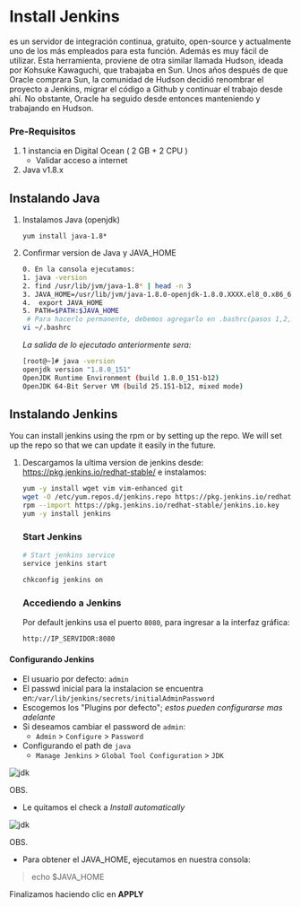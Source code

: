 # Install Jenkins
es un servidor de integración continua, gratuito, open-source y actualmente uno de los más empleados para esta función. Además es muy fácil de utilizar.
Esta herramienta, proviene de otra similar llamada Hudson, ideada por Kohsuke Kawaguchi, que trabajaba en Sun. Unos años después de que Oracle comprara Sun, la comunidad de Hudson decidió renombrar el proyecto a Jenkins, migrar el código a Github y continuar el trabajo desde ahí. No obstante, Oracle ha seguido desde entonces manteniendo y trabajando en Hudson.

### Pre-Requisitos
1. 1 instancia en Digital Ocean ( 2 GB + 2 CPU )
   - Validar acceso a internet
1. Java v1.8.x 

## Instalando Java
1. Instalamos Java (openjdk)
   ```
   yum install java-1.8*
   ```

1. Confirmar version de Java y JAVA_HOME
   ```sh
   0. En la consola ejecutamos:
   1. java -version
   2. find /usr/lib/jvm/java-1.8* | head -n 3
   3. JAVA_HOME=/usr/lib/jvm/java-1.8.0-openjdk-1.8.0.XXXX.el8_0.x86_64
   4.  export JAVA_HOME
   5. PATH=$PATH:$JAVA_HOME
    # Para hacerlo permanente, debemos agregarlo en .bashrc(pasos 1,2,3,4,5) para un usuario determinado, ejm. root, sysadmin, etc
   vi ~/.bashrc
   ```
   _La salida de lo ejecutado anteriormente sera:_
    ```sh
   [root@~]# java -version
   openjdk version "1.8.0_151"
   OpenJDK Runtime Environment (build 1.8.0_151-b12)
   OpenJDK 64-Bit Server VM (build 25.151-b12, mixed mode)
   ```

## Instalando Jenkins
 You can install jenkins using the rpm or by setting up the repo. We will set up the repo so that we can update it easily in the future.
1. Descargamos la ultima version de jenkins desde: https://pkg.jenkins.io/redhat-stable/   e instalamos:
   ```sh
   yum -y install wget vim vim-enhanced git
   wget -O /etc/yum.repos.d/jenkins.repo https://pkg.jenkins.io/redhat-stable/jenkins.repo
   rpm --import https://pkg.jenkins.io/redhat-stable/jenkins.io.key
   yum -y install jenkins
   ```

   ### Start Jenkins
   ```sh
   # Start jenkins service
   service jenkins start

   chkconfig jenkins on
   ```

   ### Accediendo a Jenkins
   Por default jenkins usa el puerto `8080`, para ingresar a la interfaz gráfica:
   ```sh
   http://IP_SERVIDOR:8080
   ```
  #### Configurando Jenkins
- El usuario por defecto:  `admin`
- El passwd inicial para la instalacion se encuentra en:`/var/lib/jenkins/secrets/initialAdminPassword`
- Escogemos los "Plugins por defecto"; _estos pueden configurarse mas adelante_
- Si deseamos cambiar el password de `admin`:
   - `Admin` > `Configure` > `Password`
- Configurando el path de `java`
  - `Manage Jenkins` > `Global Tool Configuration` > `JDK`  

![jdk](https://github.com/kdetony/devops/blob/master/Images/jdk.png "Configure JDK")

OBS.

* Le quitamos el check a *Install automatically*

![jdk](https://github.com/kdetony/devops/blob/master/Images/jdk1.png "Configure JDK")

OBS.

* Para obtener el JAVA_HOME, ejecutamos en nuestra consola:

> echo $JAVA_HOME

Finalizamos haciendo clic en **APPLY**

